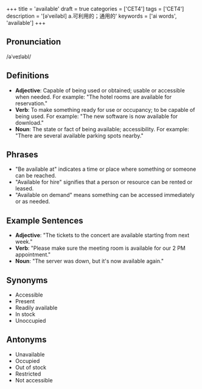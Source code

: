 +++
title = 'available'
draft = true
categories = ['CET4']
tags = ['CET4']
description = '[əˈveiləbl] a.可利用的；通用的'
keywords = ['ai words', 'available']
+++

## Pronunciation
/əˈveɪləbl/

## Definitions
- **Adjective**: Capable of being used or obtained; usable or accessible when needed. For example: "The hotel rooms are available for reservation."
- **Verb**: To make something ready for use or occupancy; to be capable of being used. For example: "The new software is now available for download."
- **Noun**: The state or fact of being available; accessibility. For example: "There are several available parking spots nearby."

## Phrases
- "Be available at" indicates a time or place where something or someone can be reached.
- "Available for hire" signifies that a person or resource can be rented or leased.
- "Available on demand" means something can be accessed immediately or as needed.

## Example Sentences
- **Adjective**: "The tickets to the concert are available starting from next week."
- **Verb**: "Please make sure the meeting room is available for our 2 PM appointment."
- **Noun**: "The server was down, but it's now available again."

## Synonyms
- Accessible
- Present
- Readily available
- In stock
- Unoccupied

## Antonyms
- Unavailable
- Occupied
- Out of stock
- Restricted
- Not accessible

